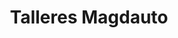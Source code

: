 ---
title: "Talleres Magdauto"
url: /majadahonda/talleres-magdauto/
shop: reparación de automóviles
---